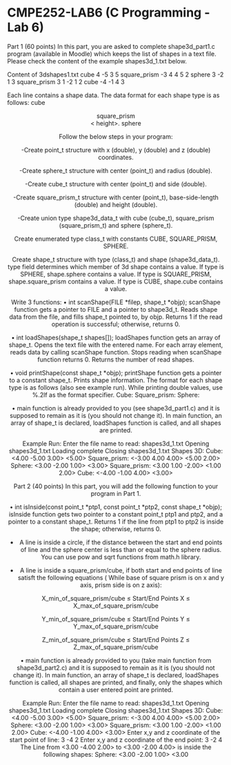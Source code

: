 # CMPE252-LAB6 (C Programming - Lab 6)

Part 1 (60 points)
In this part, you are asked to complete shape3d_part1.c program (available in Moodle) which keeps the 
list of shapes in a text file. Please check the content of the example shapes3d_1.txt below.

Content of 3dshapes1.txt
cube 4 -5 3 5
square_prism -3 4 4 5 2
sphere 3 -2 1 3
square_prism 3 1 -2 1 2
cube -4 -1 4 3

Each line contains a shape data. The data format for each shape type is as follows:
cube <center x coordinate> <center y coordinate> <center z coordinate> <side-length>
square_prism <center x coordinate> <center y coordinate> <center z coordinate> <base-side-length> < height>. 
sphere <center-x-coordinate> <center-y-coordinate> <center z coordinate> <radius>
  
Follow the below steps in your program:
  
-Create point_t structure with x (double), y (double) and z (double) coordinates.
  
-Create sphere_t structure with center (point_t) and radius (double).
  
-Create cube_t structure with center (point_t) and side (double).
  
-Create square_prism_t structure with center (point_t), base-side-length (double) and height (double).

-Create union type shape3d_data_t with cube (cube_t), square_prism (square_prism_t) and sphere
(sphere_t).
  
Create enumerated type class_t with constants CUBE, SQUARE_PRISM, SPHERE.
  
Create shape_t structure with type (class_t) and shape (shape3d_data_t). type field determines which member of 3d shape contains a value. If type is SPHERE, shape.sphere contains a value. If type is SQUARE_PRISM, shape.square_prism contains a value. If type is CUBE, shape.cube contains a value.
  
Write 3 functions: 
• int scanShape(FILE *filep, shape_t *objp);
scanShape function gets a pointer to FILE and a pointer to shape3d_t. Reads shape data from the file, and fills shape_t pointed to, by objp. Returns 1 if the read operation is successful; otherwise, returns 0.
  
• int loadShapes(shape_t shapes[]);
loadShapes function gets an array of shape_t. Opens the text file with the entered name. For each array element, reads data by calling scanShape function. Stops reading when scanShape function returns 0. Returns the number of read shapes.
  
• void printShape(const shape_t *objp);
printShape function gets a pointer to a constant shape_t. Prints shape information. The format for each shape type is as follows (also see example run). While printing double values, use %.2lf as the format specifier.
Cube: <center-x-coordinate center-y-coordinate center-z-coordinate> <side-length>
Square_prism: <center-x-coordinate center-y-coordinate center-z-coordinate> <base-side-length height>
Sphere: <center-x-coordinate center-y-coordinate center-z-coordinate> <radius>
  
• main function is already provided to you (see shape3d_part1.c) and it is supposed to remain as it is (you should not change it). In main function, an array of shape_t is declared, loadShapes function is called, and all shapes are printed.
  
Example Run:
Enter the file name to read: shapes3d_1.txt
Opening shapes3d_1.txt
Loading complete
Closing shapes3d_1.txt
Shapes 3D:
Cube: <4.00 -5.00 3.00> <5.00>
Square_prism: <-3.00 4.00 4.00> <5.00 2.00>
Sphere: <3.00 -2.00 1.00> <3.00>
Square_prism: <3.00 1.00 -2.00> <1.00 2.00>
Cube: <-4.00 -1.00 4.00> <3.00>
  
  
Part 2 (40 points)
In this part, you will add the following function to your program in Part 1.
  
• int isInside(const point_t *ptp1, const point_t *ptp2, const shape_t *objp); isInside function gets two pointer to a constant point_t ptp1 and ptp2, and a pointer to a constant shape_t. Returns 1 if the line from ptp1 to ptp2 is inside the shape; otherwise, returns 0.
  
- A line is inside a circle, if the distance between the start and end points of line and the sphere center is less than or equal to the sphere radius. You can use pow and sqrt functions from math.h library.
  
- A line is inside a square_prism/cube, if both start and end points of line satisft the following equations ( While base of square prism is on x and y axis, prism side is on z axis):
  
X_min_of_square_prism/cube ≤ Start/End Points X ≤ X_max_of_square_prism/cube

Y_min_of_square_prism/cube ≤ Start/End Points Y ≤ Y_max_of_square_prism/cube
  
Z_min_of_square_prism/cube ≤ Start/End Points Z ≤ Z_max_of_square_prism/cube
  
• main function is already provided to you (take main function from shape3d_part2.c) and it is supposed to remain as it is (you should not change it). In main function, an array of shape_t is declared, loadShapes function is called, all shapes are printed, and finally, only the shapes which contain a user entered point are printed.
  
Example Run:
Enter the file name to read: shapes3d_1.txt
Opening shapes3d_1.txt
Loading complete
Closing shapes3d_1.txt
Shapes 3D:
Cube: <4.00 -5.00 3.00> <5.00>
Square_prism: <-3.00 4.00 4.00> <5.00 2.00>
Sphere: <3.00 -2.00 1.00> <3.00>
Square_prism: <3.00 1.00 -2.00> <1.00 2.00>
Cube: <-4.00 -1.00 4.00> <3.00>
Enter x,y and z coordinate of the start point of line: 3 -4 2
Enter x,y and z coordinate of the end point: 3 -2 4
The Line from <3.00 -4.00 2.00> to <3.00 -2.00 4.00> is inside the following shapes:
Sphere: <3.00 -2.00 1.00> <3.00
